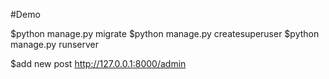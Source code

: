 
#Demo

$python manage.py migrate
$python manage.py createsuperuser
$python manage.py runserver

$add new post http://127.0.0.1:8000/admin

